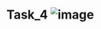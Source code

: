 # Task_4 ![image](https://user-images.githubusercontent.com/71364624/97282591-e5b10a00-184f-11eb-958c-9f42d498a8f0.png)
